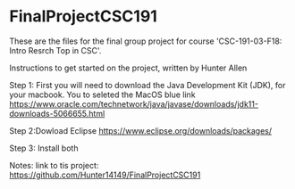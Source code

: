 # FinalProjectCSC191
These are the files for the final group project for course 'CSC-191-03-F18: Intro Resrch Top in CSC'.

Instructions to get started on the project, written by Hunter Allen 

Step 1: First you will need to download the Java Development Kit (JDK), for your macbook. You to seleted the MacOS blue link
        https://www.oracle.com/technetwork/java/javase/downloads/jdk11-downloads-5066655.html
        
Step 2:Dowload Eclipse https://www.eclipse.org/downloads/packages/

Step 3: Install both

Notes: link to tis project: https://github.com/Hunter14149/FinalProjectCSC191
